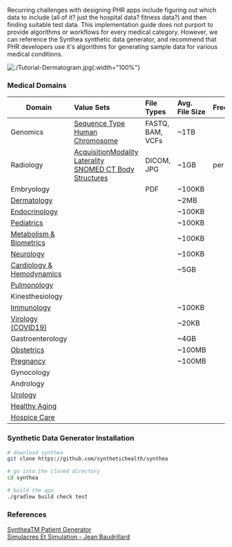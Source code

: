 
Recurring challenges with designing PHR apps include figuring out which data to include (all of it?  just the hospital data?  fitness data?) and then finding suitable test data.  This implementation guide does not purport to provide algorithms or workflows for every medical category.  However, we can reference the Synthea synthetic data generator, and recommend that PHR developers use it's algorithms for generating sample data for various medical conditions.  


![./Tutorial-Dermatogram.jpg](./Tutorial-Dermatogram.jpg){:width="100%"}



### Medical Domains  



| Domain | Value Sets | File Types  | Avg. File Size  | Frequency | Diagnostic Algorithm |
| ------ | :------------ | :---------- | :-------------- | :-------- | :-------- |
| Genomics | [Sequence Type](https://www.hl7.org/fhir/R4/valueset-sequence-type.html) <br/> [Human Chromosome](https://www.hl7.org/fhir/R4/valueset-chromosome-human.html) <br/>  | FASTQ, BAM, VCFs | ~1TB |  | Pharmacogenenomics <br/> Personalized Medicine <br/>|
| Radiology |  [AcquisitionModality](https://dicom.nema.org/medical/dicom/current/output/chtml/part16/sect_CID_29.html) <br/> [Laterality](https://www.hl7.org/fhir/valueset-bodysite-laterality.html) <br/>  [SNOMED CT Body Structures](https://www.hl7.org/fhir/valueset-body-site.html) <br/> | DICOM, JPG | ~1GB |  per study| Surgical Planning <br> Autosegmentation <br/> Medication Dosage|
| Embryology |  | PDF | ~100KB |  | |
| [Dermatology](https://github.com/synthetichealth/synthea/tree/master/src/main/resources/modules/dermatitis)   | | | ~2MB | | |
| [Endocrinology](https://github.com/synthetichealth/synthea/blob/master/src/main/resources/modules/hypothyroidism.json) | | | ~100KB | | |
| [Pediatrics](https://github.com/synthetichealth/synthea/blob/master/src/main/resources/cdc_growth_charts.json) | | | ~100KB | | |
| [Metabolism & Biometrics](https://github.com/synthetichealth/synthea/blob/master/src/main/resources/biometrics.yml) | | | ~100KB | | |
| [Neurology](https://github.com/synthetichealth/synthea/blob/master/src/main/resources/modules/epilepsy.json)  | | | ~100KB | | |
| [ Cardiology & Hemodynamics](https://github.com/synthetichealth/synthea/blob/master/src/main/resources/physiology/generators/circulation_hemodynamics.yml)  | | | ~5GB | | |
| [Pulmonology](https://github.com/synthetichealth/synthea/blob/master/src/main/resources/modules/lung_cancer.json)  | | | | | |
| Kinesthesiology | | | | | |
| [Immunology](https://github.com/synthetichealth/synthea/blob/master/src/main/resources/immunization_schedule.json) | | | ~100KB | | |
| [Virology (COVID19)](https://github.com/synthetichealth/synthea/tree/master/src/main/resources/modules/covid19) | | | ~20KB | | |
| Gastroenterology | | | ~4GB | | |
| [Obstetrics](https://github.com/synthetichealth/synthea/blob/master/src/main/resources/modules/female_reproduction.json) | | | ~100MB | | |
| [Pregnancy](https://github.com/synthetichealth/synthea/blob/master/src/main/resources/modules/pregnancy.json)  | | | ~100MB | | |
| Gynocology | | | | | |
| Andrology | | | | | |
| [Urology](https://github.com/synthetichealth/synthea/blob/master/src/main/resources/modules/urinary_tract_infections.json) | | | | | |
| [Healthy Aging](https://github.com/synthetichealth/synthea/blob/master/src/main/resources/modules/wellness_encounters.json) | | | | | |
| [Hospice Care](https://github.com/synthetichealth/synthea/blob/master/src/main/resources/modules/hospice_treatment.json)  | | | | | |



### Synthetic Data Generator Installation  



```bash
# download synthea
git clone https://github.com/synthetichealth/synthea

# go into the cloned directory
cd synthea

# build the app
./gradlew build check test
```

### References  

[SyntheaTM Patient Generator](https://github.com/synthetichealth/synthea)    
[Simulacres Et Simulation - Jean Baudrillard](https://doku.pub/download/simulacres-et-simulation-jean-baudrillard-1q7e2mp3ov0v)  
